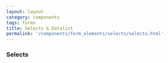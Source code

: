 ```yaml
---
layout: layout
category: components
tags: forms
title: Selects & Datalist
permalink: '/components/form_elements/selects/selects.html'
---
```


<div class="wrapper">
  <h3>Selects</h3>
</div>